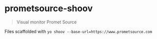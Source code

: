 # prometsource-shoov

> Visual monitor Promet Source

Files scaffolded with `yo shoov --base-url=https://www.prometsource.com`
